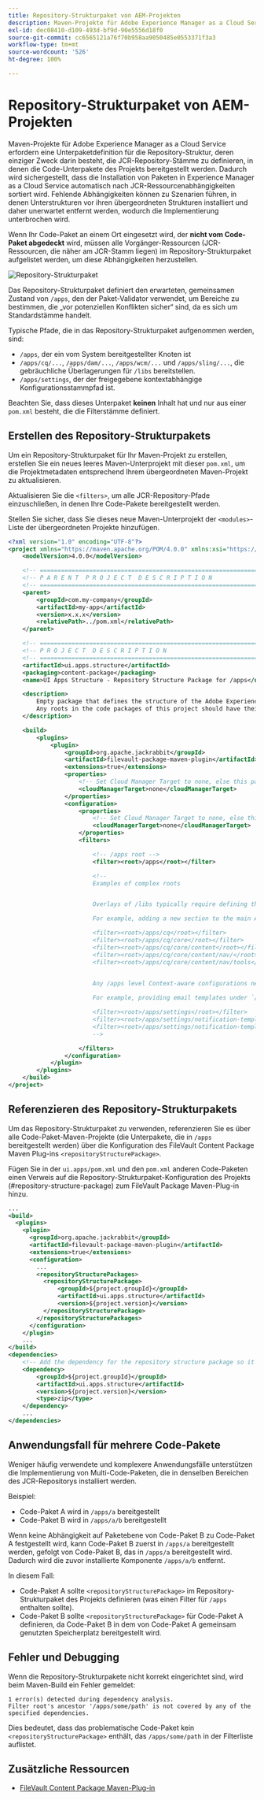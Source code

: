 ```yaml
---
title: Repository-Strukturpaket von AEM-Projekten
description: Maven-Projekte für Adobe Experience Manager as a Cloud Service erfordern eine Unterpaketdefinition für die Repository-Struktur, deren einziger Zweck darin besteht, die JCR-Repository-Stämme zu definieren, in denen die Code-Unterpakete des Projekts bereitgestellt werden.
exl-id: dec08410-d109-493d-bf9d-90e5556d18f0
source-git-commit: cc6565121a76f70b958aa9050485e0553371f3a3
workflow-type: tm+mt
source-wordcount: '526'
ht-degree: 100%

---
```


# Repository-Strukturpaket von AEM-Projekten

Maven-Projekte für Adobe Experience Manager as a Cloud Service erfordern eine Unterpaketdefinition für die Repository-Struktur, deren einziger Zweck darin besteht, die JCR-Repository-Stämme zu definieren, in denen die Code-Unterpakete des Projekts bereitgestellt werden. Dadurch wird sichergestellt, dass die Installation von Paketen in Experience Manager as a Cloud Service automatisch nach JCR-Ressourcenabhängigkeiten sortiert wird. Fehlende Abhängigkeiten können zu Szenarien führen, in denen Unterstrukturen vor ihren übergeordneten Strukturen installiert und daher unerwartet entfernt werden, wodurch die Implementierung unterbrochen wird.

Wenn Ihr Code-Paket an einem Ort eingesetzt wird, der **nicht vom Code-Paket abgedeckt** wird, müssen alle Vorgänger-Ressourcen (JCR-Ressourcen, die näher am JCR-Stamm liegen) im Repository-Strukturpaket aufgelistet werden, um diese Abhängigkeiten herzustellen.

![Repository-Strukturpaket](./assets/repository-structure-packages.png)

Das Repository-Strukturpaket definiert den erwarteten, gemeinsamen Zustand von `/apps`, den der Paket-Validator verwendet, um Bereiche zu bestimmen, die „vor potenziellen Konflikten sicher“ sind, da es sich um Standardstämme handelt.

Typische Pfade, die in das Repository-Strukturpaket aufgenommen werden, sind:

+ `/apps`, der ein vom System bereitgestellter Knoten ist
+ `/apps/cq/...`, `/apps/dam/...`, `/apps/wcm/...` und `/apps/sling/...`, die gebräuchliche Überlagerungen für `/libs` bereitstellen.
+ `/apps/settings`, der der freigegebene kontextabhängige Konfigurationsstammpfad ist.

Beachten Sie, dass dieses Unterpaket **keinen** Inhalt hat und nur aus einer `pom.xml` besteht, die die Filterstämme definiert.

## Erstellen des Repository-Strukturpakets

Um ein Repository-Strukturpaket für Ihr Maven-Projekt zu erstellen, erstellen Sie ein neues leeres Maven-Unterprojekt mit dieser `pom.xml`, um die Projektmetadaten entsprechend Ihrem übergeordneten Maven-Projekt zu aktualisieren.

Aktualisieren Sie die `<filters>`, um alle JCR-Repository-Pfade einzuschließen, in denen Ihre Code-Pakete bereitgestellt werden.

Stellen Sie sicher, dass Sie dieses neue Maven-Unterprojekt der `<modules>`-Liste der übergeordneten Projekte hinzufügen.

```xml
<?xml version="1.0" encoding="UTF-8"?>
<project xmlns="https://maven.apache.org/POM/4.0.0" xmlns:xsi="https://www.w3.org/2001/XMLSchema-instance" xsi:schemaLocation="https://maven.apache.org/POM/4.0.0 https://maven.apache.org/maven-v4_0_0.xsd">
    <modelVersion>4.0.0</modelVersion>

    <!-- ====================================================================== -->
    <!-- P A R E N T  P R O J E C T  D E S C R I P T I O N                      -->
    <!-- ====================================================================== -->
    <parent>
        <groupId>com.my-company</groupId>
        <artifactId>my-app</artifactId>
        <version>x.x.x</version>
        <relativePath>../pom.xml</relativePath>
    </parent>

    <!-- ====================================================================== -->
    <!-- P R O J E C T  D E S C R I P T I O N                                   -->
    <!-- ====================================================================== -->
    <artifactId>ui.apps.structure</artifactId>
    <packaging>content-package</packaging>
    <name>UI Apps Structure - Repository Structure Package for /apps</name>

    <description>
        Empty package that defines the structure of the Adobe Experience Manager repository the code packages in this project deploy into.
        Any roots in the code packages of this project should have their parent enumerated in the filters list below.
    </description>

    <build>
        <plugins>
            <plugin>
                <groupId>org.apache.jackrabbit</groupId>
                <artifactId>filevault-package-maven-plugin</artifactId>
                <extensions>true</extensions>
                <properties>
                    <!-- Set Cloud Manager Target to none, else this package will be deployed and remove all defined filter roots -->
                    <cloudManagerTarget>none</cloudManagerTarget>
                </properties>
                <configuration>
                    <properties>
                        <!-- Set Cloud Manager Target to none, else this package will be deployed and remove all defined filter roots -->
                        <cloudManagerTarget>none</cloudManagerTarget>
                    </properties>
                    <filters>

                        <!-- /apps root -->
                        <filter><root>/apps</root></filter>

                        <!--
                        Examples of complex roots


                        Overlays of /libs typically require defining the overlayed structure, at each level here.

                        For example, adding a new section to the main AEM Tools navigation, necessitates the following rules:

                        <filter><root>/apps/cq</root></filter>
                        <filter><root>/apps/cq/core</root></filter>
                        <filter><root>/apps/cq/core/content</root></filter>
                        <filter><root>/apps/cq/core/content/nav/</root></filter>
                        <filter><root>/apps/cq/core/content/nav/tools</root></filter>


                        Any /apps level Context-aware configurations need to enumerated here. 
                        
                        For example, providing email templates under `/apps/settings/notification-templates/com.day.cq.replication` necessitates the following rules:

                        <filter><root>/apps/settings</root></filter>
                        <filter><root>/apps/settings/notification-templates</root></filter>
                        <filter><root>/apps/settings/notification-templates/com.day.cq.replication</root></filter>
                        -->

                    </filters>
                </configuration>
            </plugin>
        </plugins>
    </build>
</project>
```

## Referenzieren des Repository-Strukturpakets

Um das Repository-Strukturpaket zu verwenden, referenzieren Sie es über alle Code-Paket-Maven-Projekte (die Unterpakete, die in `/apps` bereitgestellt werden) über die Konfiguration des FileVault Content Package Maven Plug-ins `<repositoryStructurePackage>`.

Fügen Sie in der `ui.apps/pom.xml` und den `pom.xml` anderen Code-Paketen einen Verweis auf die Repository-Strukturpaket-Konfiguration des Projekts (#repository-structure-package) zum FileVault Package Maven-Plug-in hinzu.

```xml
...
<build>
  <plugins>
    <plugin>
      <groupId>org.apache.jackrabbit</groupId>
      <artifactId>filevault-package-maven-plugin</artifactId>
      <extensions>true</extensions>
      <configuration>
        ...
        <repositoryStructurePackages>
          <repositoryStructurePackage>
              <groupId>${project.groupId}</groupId>
              <artifactId>ui.apps.structure</artifactId>
              <version>${project.version}</version>
          </repositoryStructurePackage>
        </repositoryStructurePackages>
      </configuration>
    </plugin>
    ...
</build>
<dependencies>
    <!-- Add the dependency for the repository structure package so it resolves -->
    <dependency>
        <groupId>${project.groupId}</groupId>
        <artifactId>ui.apps.structure</artifactId>
        <version>${project.version}</version>
        <type>zip</type>
    </dependency>
    ...
</dependencies>
```

## Anwendungsfall für mehrere Code-Pakete

Weniger häufig verwendete und komplexere Anwendungsfälle unterstützen die Implementierung von Multi-Code-Paketen, die in denselben Bereichen des JCR-Repositorys installiert werden.

Beispiel:

+ Code-Paket A wird in `/apps/a` bereitgestellt
+ Code-Paket B wird in `/apps/a/b` bereitgestellt

Wenn keine Abhängigkeit auf Paketebene von Code-Paket B zu Code-Paket A festgestellt wird, kann Code-Paket B zuerst in `/apps/a` bereitgestellt werden, gefolgt von Code-Paket B, das in `/apps/a` bereitgestellt wird. Dadurch wird die zuvor installierte Komponente `/apps/a/b` entfernt.

In diesem Fall:

+ Code-Paket A sollte `<repositoryStructurePackage>` im Repository-Strukturpaket des Projekts definieren (was einen Filter für `/apps` enthalten sollte).
+ Code-Paket B sollte `<repositoryStructurePackage>` für Code-Paket A definieren, da Code-Paket B in dem von Code-Paket A gemeinsam genutzten Speicherplatz bereitgestellt wird.

## Fehler und Debugging

Wenn die Repository-Strukturpakete nicht korrekt eingerichtet sind, wird beim Maven-Build ein Fehler gemeldet:

```
1 error(s) detected during dependency analysis.
Filter root's ancestor '/apps/some/path' is not covered by any of the specified dependencies.
```

Dies bedeutet, dass das problematische Code-Paket kein `<repositoryStructurePackage>` enthält, das `/apps/some/path` in der Filterliste auflistet.

## Zusätzliche Ressourcen

+ [FileVault Content Package Maven-Plug-in](https://jackrabbit.apache.org/filevault-package-maven-plugin/)
